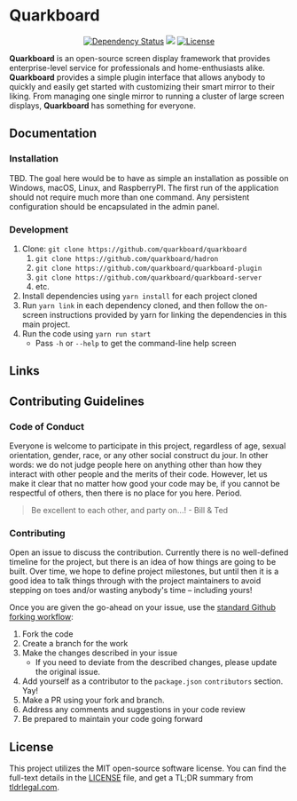 # Quarkboard

<p align="center">
    <a href="https://david-dm.org/quarkboard/quarkboard"><img src="https://david-dm.org/quarkboard/quarkboard.svg" alt="Dependency Status"></a>
    <a href="https://david-dm.org/quarkboard/quarkboard?type=dev" title="devDependencies status"><img src="https://david-dm.org/quarkboard/quarkboard/dev-status.svg"/></a>
    <a href="https://choosealicense.com/licenses/mit"><img src="https://img.shields.io/badge/license-MIT-blue.svg" alt="License"></a>
</p>

**Quarkboard** is an open-source screen display framework that provides enterprise-level service for professionals and 
home-enthusiasts alike. **Quarkboard** provides a simple plugin interface that allows anybody to quickly and easily get 
started with customizing their smart mirror to their liking. From managing one single mirror to running a cluster of 
large screen displays, **Quarkboard** has something for everyone. 

## Documentation

### Installation

TBD. The goal here would be to have as simple an installation as possible on Windows, macOS, Linux, and RaspberryPI.
The first run of the application should not require much more than one command. Any persistent configuration should be 
encapsulated in the admin panel.

### Development

1. Clone: `git clone https://github.com/quarkboard/quarkboard`
    1. `git clone https://github.com/quarkboard/hadron`
    1. `git clone https://github.com/quarkboard/quarkboard-plugin`
    1. `git clone https://github.com/quarkboard/quarkboard-server`
    1. etc.
1. Install dependencies using `yarn install` for each project cloned
1. Run `yarn link` in each dependency cloned, and then follow the on-screen instructions provided by yarn for linking
   the dependencies in this main project.
1. Run the code using `yarn run start`
    * Pass `-h` or `--help` to get the command-line help screen

## Links

## Contributing Guidelines

### Code of Conduct
Everyone is welcome to participate in this project, regardless of age, sexual orientation, gender, race, or any other 
social construct du jour. In other words: we do not judge people here on anything other than how they interact with 
other people and the merits of their code. However, let us make it clear that no matter how good your code may be, if 
you cannot be respectful of others, then there is no place for you here. Period.

> Be excellent to each other, and party on...! - Bill & Ted

### Contributing

Open an issue to discuss the contribution. Currently there is no well-defined timeline for the project, but there is an
idea of how things are going to be built. Over time, we hope to define project milestones, but until then it is a good 
idea to talk things through with the project maintainers to avoid stepping on toes and/or wasting anybody's time –
including yours!

Once you are given the go-ahead on your issue, use the [standard Github forking workflow](https://guides.github.com/activities/forking/):

1. Fork the code
1. Create a branch for the work
1. Make the changes described in your issue
    * If you need to deviate from the described changes, please update the original issue.
1. Add yourself as a contributor to the `package.json` `contributors` section. Yay!
1. Make a PR using your fork and branch.
1. Address any comments and suggestions in your code review
1. Be prepared to maintain your code going forward

## License

This project utilizes the MIT open-source software license. You can find the full-text details in the 
[LICENSE](./LICENSE) file, and get a TL;DR summary from 
[tldrlegal.com](https://tldrlegal.com/license/mit-license#summary).
